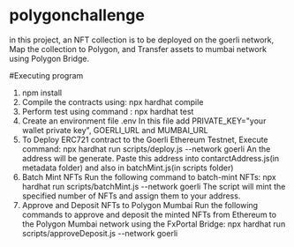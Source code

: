 # polygonchallenge

in this project, an NFT collection is to be deployed on the goerli network, Map the collection to Polygon, and Transfer assets to mumbai network using Polygon Bridge.

#Executing program
1. npm install
2. Compile the contracts using:  npx hardhat compile
3. Perform test using command : npx hardhat test
4. Create an environment file .env
   In this file add PRIVATE_KEY="your wallet private key", GOERLI_URL and MUMBAI_URL
5. To Deploy ERC721 contract to the Goerli Ethereum Testnet, Execute command:
   npx hardhat run scripts/deploy.js --network goerli 
An the address will be generate. Paste this address into contarctAddress.js(in metadata folder) and also in batchMint.js(in scripts folder)
6. Batch Mint NFTs
Run the following command to batch-mint NFTs: npx hardhat run scripts/batchMint.js --network goerli
The script will mint the specified number of NFTs and assign them to your address.
7. Approve and Deposit NFTs to Polygon Mumbai
Run the following commands to approve and deposit the minted NFTs from Ethereum to the Polygon Mumbai network using the FxPortal Bridge:
npx hardhat run scripts/approveDeposit.js --network goerli

